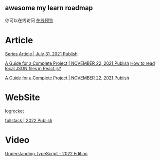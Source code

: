 awesome my learn roadmap
------------------------




你可以在线访问 [在线预览](https://awesome-my-learn-roadmap.vercel.app/)




# Article

[Series Article | July 31, 2021 Publish](https://www.digitalocean.com/community/tutorials/how-to-add-login-authentication-to-react-applications)

[A Guide for a Complete Project | NOVEMBER 22, 2021 Publish](https://www.freecodecamp.org/news/react-js-project-build-a-rick-and-morty-character-wiki/)
[How to read local JSON files in React.js?](https://medium.com/officialrajdeepsingh/how-to-read-local-json-file-in-react-js-564125235fc7)

[A Guide for a Complete Project | NOVEMBER 22, 2021 Publish](https://www.freecodecamp.org/news/react-js-project-build-a-rick-and-morty-character-wiki/)


# WebSite

[logrocket](https://blog.logrocket.com/)

[fullstack | 2022 Publish](https://fullstackopen.com/)



# Video

[Understanding TypeScript - 2022 Edition](https://www.udemy.com/course/understanding-typescript/)
